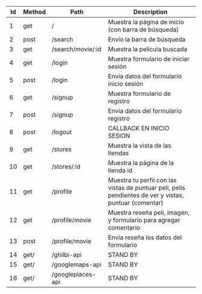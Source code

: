 |  			Id 		 |  			Method 		 |  			Path 		              |  			Description 		                                                                                            |
|------|----------|---------------------|----------------------------------------------------------------------------------------------------------|
|  			1 		  |  			get 		    |  			/ 		                 |  			Muestra la página de inicio (con barra de búsqueda) 		                                                    |
|  			2 		  |  			post 		   |  			/search 		           |  			Envío la barra de búsqueda  			 		                                                                           |
|  			3 		  |  			get 		    |  			/search/movie/:id 		 |  			Muestra  la película buscada 		                                                                           |
|  			4 		  |  			get 		    |  			/login 		            |  			Muestra formulario de iniciar sesión 		                                                                   |
|  			5 		  |  			post 		   |  			/login 		            |  			Envía datos del formulario inicio sesión 		                                                               |
|  			6 		  |  			get 		    |  			/signup 		           |  			Muestra formulario de registro 		                                                                         |
|  			7 		  |  			post 		   |  			/signup 		           |  			Envía datos del formulario registro 		                                                                    |
|  			8 		  |  			post 		   |  			/logout 		           |  			CALLBACK EN INICIO SESION 		                                                                              |
|  			9 		  |  			get 		    |  			/stores 		           |  			Muestra la vista de las tiendas 		                                                                        |
|  			10 		 |  			get 		    |  			/stores/:id 		       |  			Muestra la página de la tienda id 		                                                                      |
|  			11 		 |  			get 		    |  			/profile 		          |  			Muestra tu perfil con las vistas de puntuar peli, pelis pendientes de ver y vistas, puntuar (comentar) 		 |
|  			12 		 |  			get 		    |  			/profile/movie 		    |  			Muestra reseña peli, imagen, y formulario para agregar comentario 		                                      |
|  			13 		 |  			post 		   |  			/profile/movie 		    |  			Envía reseña los datos del formulario  			 		                                                                |
|  			14 		 |  			get/ 		   |  			/ghilbi-api 		       |  			STAND BY 		                                                                                               |
|  			15 		 |  			get/ 		   |  			/googlemaps-api 		   |  			STAND BY 		                                                                                               |
|  			16 		 |  			get/ 		   |  			/googleplaces-api 		 |  			STAND BY 		                                                                                               |